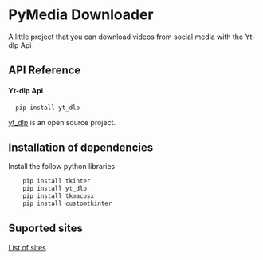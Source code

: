 
# PyMedia Downloader

A little project that you can download videos from social media
with the Yt-dlp Api

## API Reference

#### Yt-dlp Api

```http
  pip install yt_dlp
```

[yt_dlp](https://github.com/yt-dlp/yt-dlp) is an open source project.


## Installation of dependencies

Install the follow python libraries

```bash
    pip install tkinter 
    pip install yt_dlp
    pip install tkmacosx
    pip install customtkinter

```
    
## Suported sites

[List of sites](https://github.com/yt-dlp/yt-dlp/blob/master/supportedsites.md)

